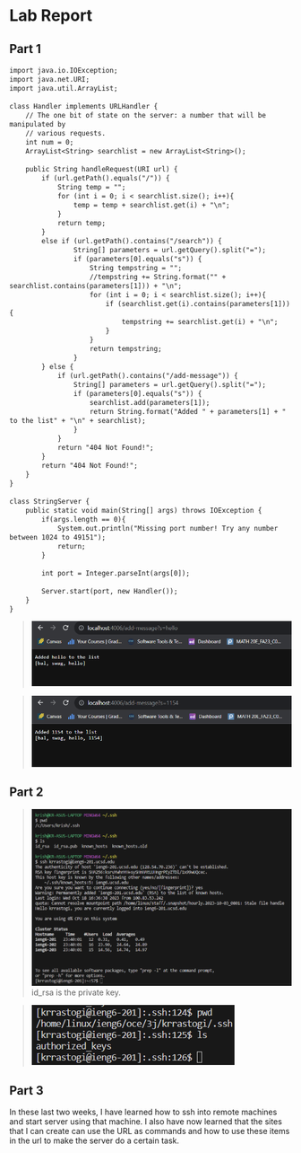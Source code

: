 # Lab Report

## Part 1
    import java.io.IOException;
    import java.net.URI;
    import java.util.ArrayList;

    class Handler implements URLHandler {
        // The one bit of state on the server: a number that will be manipulated by
        // various requests.
        int num = 0;
        ArrayList<String> searchlist = new ArrayList<String>();

        public String handleRequest(URI url) {
            if (url.getPath().equals("/")) {
                String temp = "";
                for (int i = 0; i < searchlist.size(); i++){
                    temp = temp + searchlist.get(i) + "\n";
                }
                return temp;
            }
            else if (url.getPath().contains("/search")) {
                    String[] parameters = url.getQuery().split("=");
                    if (parameters[0].equals("s")) {
                        String tempstring = "";
                        //tempstring += String.format("" + searchlist.contains(parameters[1])) + "\n";
                        for (int i = 0; i < searchlist.size(); i++){
                            if (searchlist.get(i).contains(parameters[1])){
                                tempstring += searchlist.get(i) + "\n";
                            }
                        }
                        return tempstring; 
                    }
            } else {
                if (url.getPath().contains("/add-message")) {
                    String[] parameters = url.getQuery().split("=");
                    if (parameters[0].equals("s")) {
                        searchlist.add(parameters[1]);
                        return String.format("Added " + parameters[1] + " to the list" + "\n" + searchlist);
                    }
                }
                return "404 Not Found!";
            }
            return "404 Not Found!";
        }
    }

    class StringServer {
        public static void main(String[] args) throws IOException {
            if(args.length == 0){
                System.out.println("Missing port number! Try any number between 1024 to 49151");
                return;
            }

            int port = Integer.parseInt(args[0]);

            Server.start(port, new Handler());
        }
    }

> ![Image](za.png)

> ![Image](zb.png)

## Part 2

> ![Image](sshthing.png)
> id_rsa is the private key.

>  ![Image](keypath.png)

## Part 3

In these last two weeks, I have learned how to ssh into remote machines and start server using that machine. I also have now learned that the sites that I can create can use the URL as commands and how to use these items in the url to make the server do a certain task.
